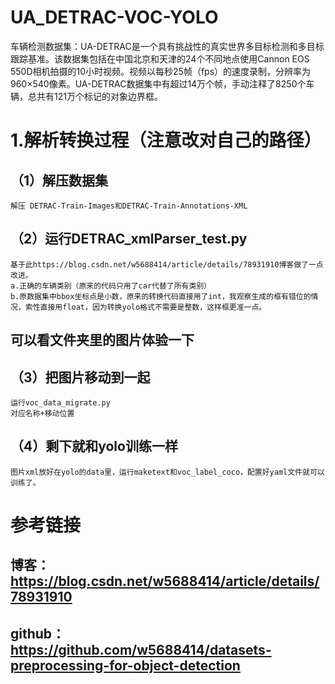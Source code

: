 # UA_DETRAC-VOC-YOLO
车辆检测数据集：UA-DETRAC是一个具有挑战性的真实世界多目标检测和多目标跟踪基准。该数据集包括在中国北京和天津的24个不同地点使用Cannon EOS 550D相机拍摄的10小时视频。视频以每秒25帧（fps）的速度录制，分辨率为960×540像素。UA-DETRAC数据集中有超过14万个帧，手动注释了8250个车辆，总共有121万个标记的对象边界框。
# 1.解析转换过程（注意改对自己的路径）
## （1）解压数据集
    解压 DETRAC-Train-Images和DETRAC-Train-Annotations-XML
## （2）运行DETRAC_xmlParser_test.py
    基于此https://blog.csdn.net/w5688414/article/details/78931910博客做了一点改进。
    a.正确的车辆类别（原来的代码只用了car代替了所有类别）
    b.原数据集中bbox坐标点是小数，原来的转换代码直接用了int，我观察生成的框有错位的情况，索性直接用float，因为转换yolo格式不需要是整数，这样框更准一点。
## 可以看文件夹里的图片体验一下
## （3）把图片移动到一起
    运行voc_data_migrate.py
    对应名称+移动位置
## （4）剩下就和yolo训练一样
    图片xml放好在yolo的data里，运行maketext和voc_label_coco，配置好yaml文件就可以训练了。
# 参考链接
## 博客：https://blog.csdn.net/w5688414/article/details/78931910
## github：https://github.com/w5688414/datasets-preprocessing-for-object-detection
